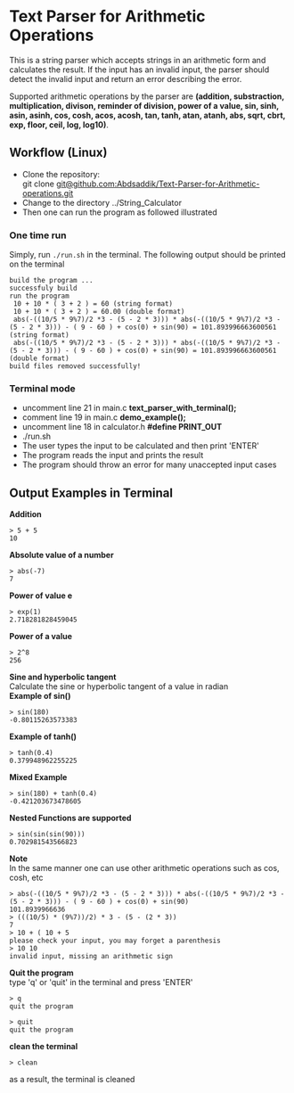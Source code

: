 # Text Parser for Arithmetic Operations

This is a string parser which accepts strings in an arithmetic form and calculates the result. If the input has an invalid input, the parser should detect the invalid input and return an error describing the error.

Supported arithmetic operations by the parser are **(addition, substraction, multiplication, divison, reminder of division, power of a value, sin, sinh, asin, asinh, cos, cosh, acos, acosh, tan, tanh, atan, atanh, abs, sqrt, cbrt, exp, floor, ceil, log, log10)**.

## Workflow (Linux)
- Clone the repository:  
git clone [git@github.com:Abdsaddik/Text-Parser-for-Arithmetic-operations.git](git@github.com:Abdsaddik/Text-Parser-for-Arithmetic-operations.git)
- Change to the directory ../String_Calculator
- Then one can run the program as followed illustrated
### One time run
Simply, run ```./run.sh``` in the terminal. The following output should be printed on the terminal
```
build the program ...
successfuly build
run the program
 10 + 10 * ( 3 + 2 ) = 60 (string format)
 10 + 10 * ( 3 + 2 ) = 60.00 (double format)
 abs(-((10/5 * 9%7)/2 *3 - (5 - 2 * 3))) * abs(-((10/5 * 9%7)/2 *3 - (5 - 2 * 3))) - ( 9 - 60 ) + cos(0) + sin(90) = 101.893996663600561 (string format)
 abs(-((10/5 * 9%7)/2 *3 - (5 - 2 * 3))) * abs(-((10/5 * 9%7)/2 *3 - (5 - 2 * 3))) - ( 9 - 60 ) + cos(0) + sin(90) = 101.893996663600561 (double format)
build files removed successfully!
```
### Terminal mode
- uncomment line 21 in main.c **text_parser_with_terminal();**
- comment line 19 in main.c **demo_example();** 
- uncomment line 18 in calculator.h **#define PRINT_OUT**
- ./run.sh
- The user types the input to be calculated and then print 'ENTER'
- The program reads the input and prints the result
- The program should throw an error for many unaccepted input cases
## Output Examples in Terminal
**Addition**  
```
> 5 + 5  
10  
```
**Absolute value of a number**  
```
> abs(-7)  
7  
```
**Power of value e**  
```
> exp(1)  
2.718281828459045  
```
**Power of a value**  
```
> 2^8  
256  
```
**Sine and hyperbolic tangent**  
Calculate the sine or hyperbolic tangent of a value in radian  
**Example of sin()**  
```
> sin(180)  
-0.80115263573383  
```
**Example of tanh()**  
```
> tanh(0.4)
0.379948962255225  
```
**Mixed Example**  
```
> sin(180) + tanh(0.4)
-0.421203673478605
```
**Nested Functions are supported**
```
> sin(sin(sin(90)))  
0.702981543566823
```
**Note**  
In the same manner one can use other arithmetic operations such as cos, cosh, etc  

```
> abs(-((10/5 * 9%7)/2 *3 - (5 - 2 * 3))) * abs(-((10/5 * 9%7)/2 *3 - (5 - 2 * 3))) - ( 9 - 60 ) + cos(0) + sin(90)  
101.8939966636  
> (((10/5) * (9%7))/2) * 3 - (5 - (2 * 3))  
7  
> 10 + ( 10 + 5  
please check your input, you may forget a parenthesis  
> 10 10  
invalid input, missing an arithmetic sign  
```
**Quit the program**  
type 'q' or 'quit' in the terminal and press 'ENTER'  
```
> q  
quit the program
```
```
> quit  
quit the program
```  
**clean the terminal**  
```
> clean
```
as a result, the terminal is cleaned
